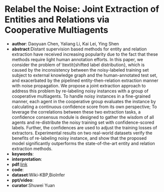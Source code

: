 # Relabel the Noise: Joint Extraction of Entities and Relations via Cooperative Multiagents

* **author**: Daoyuan Chen, Yaliang Li, Kai Lei, Ying Shen
* **abstract**:Distant supervision based methods for entity and relation extraction have received increasing popularity due to the fact that these methods require light human annotation efforts. In this paper, we consider the problem of \textit{shifted label distribution}, which is caused by the inconsistency between the noisy-labeled training set subject to external knowledge graph and the human-annotated test set, and exacerbated by the pipelined entity-then-relation extraction manner with noise propagation. We propose a joint extraction approach to address this problem by re-labeling noisy instances with a group of cooperative multiagents. To handle noisy instances in a fine-grained manner, each agent in the cooperative group evaluates the instance by calculating a continuous confidence score from its own perspective; To leverage the correlations between these two extraction tasks, a confidence consensus module is designed to gather the wisdom of all agents and re-distribute the noisy training set with confidence-scored labels. Further, the confidences are used to adjust the training losses of extractors. Experimental results on two real-world datasets verify the benefits of re-labeling noisy instance, and show that the proposed model significantly outperforms the state-of-the-art entity and relation extraction methods.
* **keywords**:
* **interpretation**:
* **pdf**:[link](https://arxiv.org/pdf/2004.09930)
* **code**:
* **dataset**:Wiki-KBP,BioInfer
* **ppt/video**:
* **curator**:Shuwei Yuan

